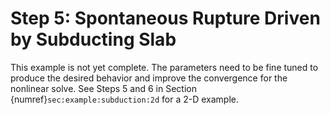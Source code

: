 # Step 5: Spontaneous Rupture Driven by Subducting Slab

This example is not yet complete.
The parameters need to be fine tuned to produce the desired behavior and improve the convergence for the nonlinear solve.
See Steps 5 and 6 in Section {numref}`sec:example:subduction:2d` for a 2-D example.
